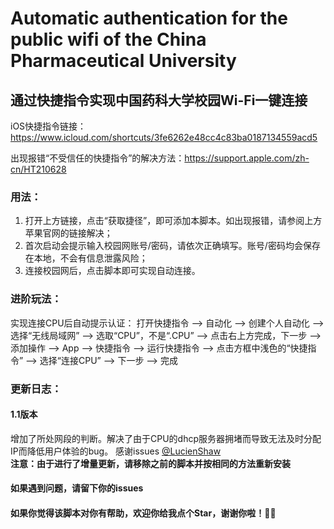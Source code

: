 # Automatic authentication for the public wifi of the China Pharmaceutical University
## 通过快捷指令实现中国药科大学校园Wi-Fi一键连接

iOS快捷指令链接：<https://www.icloud.com/shortcuts/3fe6262e48cc4c83ba0187134559acd5>

出现报错“不受信任的快捷指令”的解决方法：<https://support.apple.com/zh-cn/HT210628>

### 用法：
1. 打开上方链接，点击“获取捷径”，即可添加本脚本。如出现报错，请参阅上方苹果官网的链接解决；
2. 首次启动会提示输入校园网账号/密码，请依次正确填写。账号/密码均会保存在本地，不会有信息泄露风险；
3. 连接校园网后，点击脚本即可实现自动连接。

### 进阶玩法：
实现连接CPU后自动提示认证：
打开快捷指令 —> 自动化 —> 创建个人自动化 —> 选择“无线局域网” —> 选取“CPU”，不是“.CPU” —> 点击右上方完成，下一步 —> 添加操作 —> App —> 快捷指令 —> 运行快捷指令 —> 点击方框中浅色的“快捷指令” —> 选择“连接CPU” —> 下一步 —> 完成

### 更新日志：
 #### 1.1版本 
 增加了所处网段的判断。解决了由于CPU的dhcp服务器拥堵而导致无法及时分配IP而降低用户体验的bug。 感谢issues [@LucienShaw](https://github.com/LucienShaw)  
 **注意：由于进行了增量更新，请移除之前的脚本并按相同的方法重新安装**
 
#### 如果遇到问题，请留下你的issues
#### 如果你觉得该脚本对你有帮助，欢迎你给我点个Star，谢谢你啦！🍺🍺
